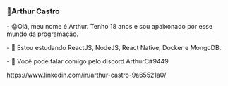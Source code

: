 ### 🎈Arthur Castro

<!--
**ArthurC04/ArthurC04** is a ✨ _special_ ✨ repository because its `README.md` (this file) appears on your GitHub profile.
-->
<p>- 😀Olá, meu nome é Arthur. Tenho 18 anos e sou apaixonado por esse mundo da programação.</p>
<p>- 📒 Estou estudando ReactJS, NodeJS, React Native, Docker e MongoDB.</p>
<p>- 📧 Você pode falar comigo pelo discord ArthurC#9449</p>
https://www.linkedin.com/in/arthur-castro-9a65521a0/
